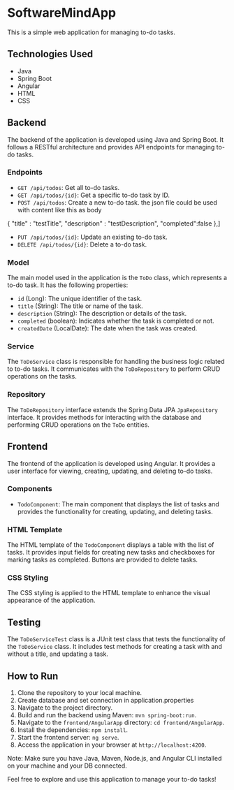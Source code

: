 # SoftwareMindApp

This is a simple web application for managing to-do tasks.

## Technologies Used

- Java
- Spring Boot
- Angular
- HTML
- CSS

## Backend

The backend of the application is developed using Java and Spring Boot. It follows a RESTful architecture and provides API endpoints for managing to-do tasks.

### Endpoints

- `GET /api/todos`: Get all to-do tasks.
- `GET /api/todos/{id}`: Get a specific to-do task by ID.
- `POST /api/todos`: Create a new to-do task.
the json file could be used with content like this as body

{
"title" : "testTitle",
"description" : "testDescription",
"completed":false
},]
- `PUT /api/todos/{id}`: Update an existing to-do task.
- `DELETE /api/todos/{id}`: Delete a to-do task.

### Model

The main model used in the application is the `ToDo` class, which represents a to-do task. It has the following properties:

- `id` (Long): The unique identifier of the task.
- `title` (String): The title or name of the task.
- `description` (String): The description or details of the task.
- `completed` (boolean): Indicates whether the task is completed or not.
- `createdDate` (LocalDate): The date when the task was created.

### Service

The `ToDoService` class is responsible for handling the business logic related to to-do tasks. It communicates with the `ToDoRepository` to perform CRUD operations on the tasks.

### Repository

The `ToDoRepository` interface extends the Spring Data JPA `JpaRepository` interface. It provides methods for interacting with the database and performing CRUD operations on the `ToDo` entities.

## Frontend

The frontend of the application is developed using Angular. It provides a user interface for viewing, creating, updating, and deleting to-do tasks.

### Components

- `TodoComponent`: The main component that displays the list of tasks and provides the functionality for creating, updating, and deleting tasks.

### HTML Template

The HTML template of the `TodoComponent` displays a table with the list of tasks. It provides input fields for creating new tasks and checkboxes for marking tasks as completed. Buttons are provided to delete tasks.

### CSS Styling

The CSS styling is applied to the HTML template to enhance the visual appearance of the application.

## Testing

The `ToDoServiceTest` class is a JUnit test class that tests the functionality of the `ToDoService` class. It includes test methods for creating a task with and without a title, and updating a task.

## How to Run

1. Clone the repository to your local machine.
2. Create database and set connection in application.properties
3. Navigate to the project directory.
4. Build and run the backend using Maven: `mvn spring-boot:run`.
5. Navigate to the `frontend/AngularApp` directory: `cd frontend/AngularApp`.
5. Install the dependencies: `npm install`.
6. Start the frontend server: `ng serve`.
7. Access the application in your browser at `http://localhost:4200`.

Note: Make sure you have Java, Maven, Node.js, and Angular CLI installed on your machine and your DB connected.

Feel free to explore and use this application to manage your to-do tasks!